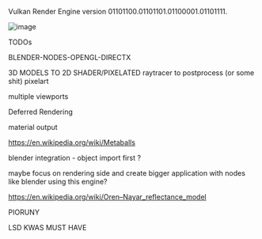 Vulkan Render Engine version 01101100.01101101.01100001.01101111. 

![image](https://user-images.githubusercontent.com/57636589/181995289-3c7cfffb-fa7c-49b3-b596-d5559cdc9cff.png)


TODOs 

BLENDER-NODES-OPENGL-DIRECTX

3D MODELS TO 2D SHADER/PIXELATED
raytracer to postprocess (or some shit) pixelart 

multiple viewports

Deferred Rendering

material output

https://en.wikipedia.org/wiki/Metaballs

blender integration - object import first ? 

maybe focus on rendering side and create bigger application with nodes like blender using this engine? 


https://en.wikipedia.org/wiki/Oren–Nayar_reflectance_model

PIORUNY 

LSD  KWAS MUST HAVE
